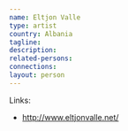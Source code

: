 ```yaml
---
name: Eltjon Valle
type: artist
country: Albania
tagline:
description:
related-persons:
connections:
layout: person
---
```

Links:
* <http://www.eltjonvalle.net/>
